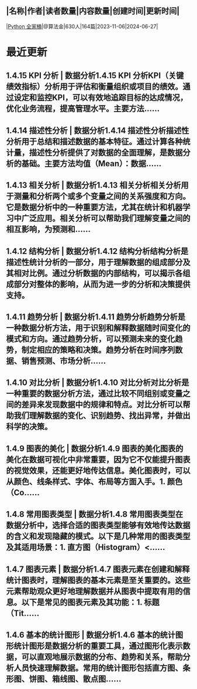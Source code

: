 |名称|作者|读者数量|内容数量|创建时间|更新时间|
---
|[Python 全家桶](https://xiaobot.net/p/Python100?refer=0b133df9-27dc-423b-8101-639049001c13)|@算法金|630人|164篇|2023-11-06|2024-06-27|

# 最近更新
## 1.4.15 KPI 分析 | 数据分析1.4.15 KPI 分析KPI（关键绩效指标）分析用于评估和衡量组织或项目的绩效。通过设定和监控KPI，可以有效地追踪目标的达成情况，优化业务流程，提高管理水平。主要方法......
## 1.4.14 描述性分析 | 数据分析1.4.14 描述性分析描述性分析用于总结和描述数据的基本特征。通过计算各种统计量，描述性分析提供了对数据的全面理解，是数据分析的基础。主要方法均值（Mean）：数据......
## 1.4.13 相关分析 | 数据分析1.4.13 相关分析相关分析用于测量和分析两个或多个变量之间的关系强度和方向。它是数据分析中的一种重要方法，尤其在统计和机器学习中广泛应用。相关分析可以帮助我们理解变量之间的相互影响，为预测和......
## 1.4.12 结构分析 | 数据分析1.4.12 结构分析结构分析是描述性统计分析的一部分，用于理解数据的组成部分及其相对比例。通过分析数据的内部结构，可以揭示各组成部分对整体的影响，从而为进一步的分析和决策提供支持。
## 1.4.11 趋势分析 | 数据分析1.4.11 趋势分析趋势分析是一种数据分析方法，用于识别和解释数据随时间变化的模式和方向。通过趋势分析，可以预测未来的变化趋势，制定相应的策略和决策。趋势分析在时间序列数据、销售预测、市场分析......
## 1.4.10 对比分析 | 数据分析1.4.10 对比分析对比分析是一种重要的数据分析方法，通过比较不同组别或变量之间的差异来发现数据中的规律和特点。对比分析可以帮助我们理解数据的变化、识别趋势、找出异常，并做出科学的决策。
## 1.4.9 图表的美化 | 数据分析1.4.9 图表的美化图表的美化在数据可视化中非常重要，因为它不仅能提升图表的视觉效果，还能更好地传达信息。美化图表时，可以从颜色、线条样式、字体、布局等方面入手。1. 颜色（Co......
## 1.4.8 常用图表类型 | 数据分析1.4.8 常用图表类型在数据分析中，选择合适的图表类型能够有效地传达数据的含义和发现隐藏的模式。以下是几种常用的图表类型及其适用场景：1. 直方图（Histogram）<......
## 1.4.7 图表元素 | 数据分析1.4.7 图表元素在创建和解释统计图表时，理解图表的基本元素是至关重要的。这些元素帮助观众更好地理解数据并从图表中提取有用的信息。以下是常见的图表元素及其功能：1. 标题（Tit......
## 1.4.6 基本的统计图形 | 数据分析1.4.6 基本的统计图形统计图形是数据分析的重要工具，通过图形化表示数据，可以直观地展示数据的分布、趋势和关系，帮助分析人员快速理解数据。常用的统计图形包括直方图、条形图、饼图、箱线图、散点图......

